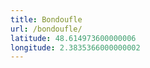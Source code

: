 ```yaml
---
title: Bondoufle
url: /bondoufle/
latitude: 48.614973600000006
longitude: 2.3835366000000002
---
```

